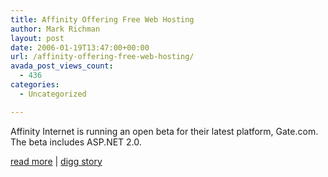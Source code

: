 ```yaml
---
title: Affinity Offering Free Web Hosting
author: Mark Richman
layout: post
date: 2006-01-19T13:47:00+00:00
url: /affinity-offering-free-web-hosting/
avada_post_views_count:
  - 436
categories:
  - Uncategorized

---
```

Affinity Internet is running an open beta for their latest platform, Gate.com. The beta includes ASP.NET 2.0.

[read more][1]&nbsp;|&nbsp;[digg story][2]

 [1]: http://hivebots.com/blogs/baldwinmathew/archive/2006/01/16/15.aspx
 [2]: http://digg.com/deals/Affinity_Offering_Free_Web_Hosting